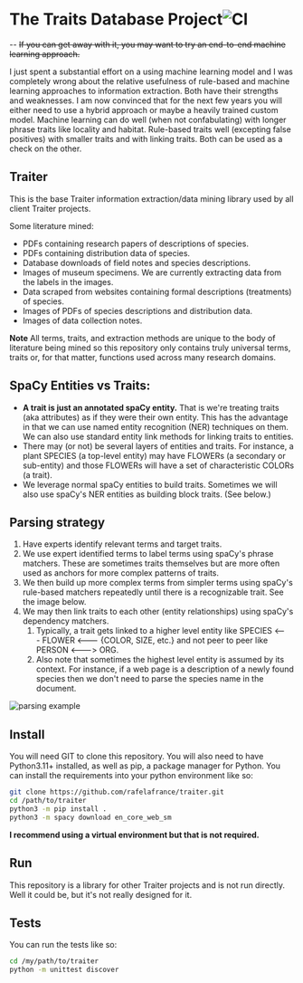 # The Traits Database Project![CI](https://github.com/rafelafrance/traiter/workflows/CI/badge.svg)

-- ~~If you can get away with it, you may want to try an end-to-end machine learning approach.~~

I just spent a substantial effort on a using machine learning model and I was completely wrong about the relative usefulness of rule-based and machine learning approaches to information extraction. Both have their strengths and weaknesses. I am now convinced that for the next few years you will either need to use a hybrid approach or maybe a heavily trained custom model. Machine learning can do well (when not confabulating) with longer phrase traits like locality and habitat. Rule-based traits well (excepting false positives) with smaller traits and with linking traits. Both can be used as a check on the other.

## Traiter
This is the base Traiter information extraction/data mining library used by all client Traiter projects.

Some literature mined:
- PDFs containing research papers of descriptions of species.
- PDFs containing distribution data of species.
- Database downloads of field notes and species descriptions.
- Images of museum specimens. We are currently extracting data from the labels in the images.
- Data scraped from websites containing formal descriptions (treatments) of species.
- Images of PDFs of species descriptions and distribution data.
- Images of data collection notes.

**Note** All terms, traits, and extraction methods are unique to the body of literature being mined so this repository only contains truly universal terms, traits or, for that matter, functions used across many research domains.

## SpaCy Entities vs Traits:
- **A trait is just an annotated spaCy entity.** That is we're treating traits (aka attributes) as if they were their own entity. This has the advantage in that we can use named entity recognition (NER) techniques on them. We can also use standard entity link methods for linking traits to entities.
- There may (or not) be several layers of entities and traits. For instance, a plant SPECIES (a top-level entity) may have FLOWERs (a secondary or sub-entity) and those FLOWERs will have a set of characteristic COLORs (a trait).
- We leverage normal spaCy entities to build traits. Sometimes we will also use spaCy's NER entities as building block traits. (See below.)

## Parsing strategy
1. Have experts identify relevant terms and target traits.
2. We use expert identified terms to label terms using spaCy's phrase matchers. These are sometimes traits themselves but are more often used as anchors for more complex patterns of traits.
3. We then build up more complex terms from simpler terms using spaCy's rule-based matchers repeatedly until there is a recognizable trait. See the image below.
4. We may then link traits to each other (entity relationships) using spaCy's dependency matchers.
   1. Typically, a trait gets linked to a higher level entity like SPECIES <--- FLOWER <--- {COLOR, SIZE, etc.} and not peer to peer like PERSON <---> ORG.
   2. Also note that sometimes the highest level entity is assumed by its context. For instance, if a web page is a description of a newly found species then we don't need to parse the species name in the document.

![parsing example](assets/anoplura_rules.png)

## Install
You will need GIT to clone this repository. You will also need to have Python3.11+ installed, as well as pip, a package manager for Python.
You can install the requirements into your python environment like so:
```bash
git clone https://github.com/rafelafrance/traiter.git
cd /path/to/traiter
python3 -m pip install .
python3 -m spacy download en_core_web_sm
```

**I recommend using a virtual environment but that is not required.**

## Run
This repository is a library for other Traiter projects and is not run directly. Well it could be, but it's not really designed for it.

## Tests
You can run the tests like so:
```bash
cd /my/path/to/traiter
python -m unittest discover
```
